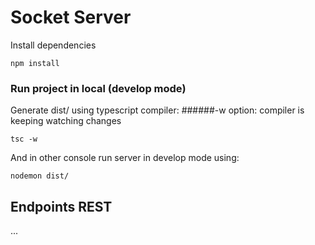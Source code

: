 
# Socket Server

Install dependencies
```
npm install
```

### Run project in local (develop mode)

Generate dist/ using typescript compiler:
######-w option: compiler is keeping watching changes
```
tsc -w
```

And in other console run server in develop mode using:
```
nodemon dist/
```

## Endpoints REST
...
